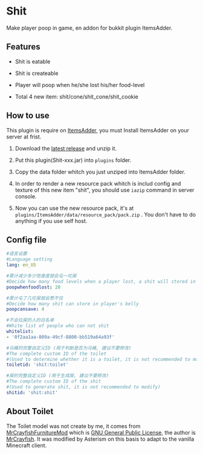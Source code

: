 # Shit

Make player poop in game, en addon for bukkit plugin ItemsAdder.

## Features

- Shit is eatable

- Shit is createable

- Player will poop when he/she lost his/her food-level

- Total 4 new item: shit/cone/shit_cone/shit_cookie

## How to use

This plugin is require on [ItemsAdder](https://www.spigotmc.org/resources/%E2%9C%85must-have%E2%9C%85-itemsadder%E2%9C%A8custom-items-huds-guis-textures-3dmodels-emojis-blocks-wings-hats.73355/), you must Install ItemsAdder on your server at frist.

1. Download the [latest release](https://github.com/R-Josef/Shit/releases) and unzip it.

2. Put this plugin(Shit-xxx.jar) into `plugins` folder.

3. Copy the data folder whitch you just unziped into ItemsAdder folder.

4. In order to render a new resource pack whitch is includ config and texture of this new item "shit", you should use `iazip` command in server console.

5. Now you can use the new resource pack, it's at `plugins/ItemsAdder/data/resource_pack/pack.zip` . You don't have to do anything if you use self host.

## Config file

```yaml
#语言设置
#Language setting
lang: en_US

#累计减少多少饱食度就会屯一坨屎
#Decide how many food levels when a player lost, a shit will stored in this player's belly
poopwhenfoodlost: 20

#累计屯了几坨屎就会憋不住
#Decide how many shit can store in player's belly
poopcansave: 4

#不会拉屎的人的白名单
#White list of people who can not shit
whitelist:
- '0f2aa1aa-809a-49cf-8800-bb519a64a93f'

#马桶的完整自定义ID (用于判断是否为马桶, 建议不要修改)
#The complete custom ID of the toilet
#(Used to determine whether it is a toilet, it is not recommended to modify)
toiletid: 'shit:toilet'

#屎的完整自定义ID (用于生成屎, 建议不要修改)
#The complete custom ID of the shit
#(Used to generate shit, it is not recommended to modify)
shitid: 'shit:shit'
```

## About Toilet

The Toilet model was not create by me, it comes from [MrCrayfishFurnitureMod](https://github.com/MrCrayfish/MrCrayfishFurnitureMod) which is [GNU General Public License](https://github.com/MrCrayfish/MrCrayfishFurnitureMod/blob/1.15.X/LICENSE), the author is [MrCrayfish](https://github.com/MrCrayfish). It was modified by Asterism on this basis to adapt to the vanilla Minecraft client.
